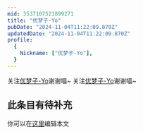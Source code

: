 ```yaml
---
mid: 3537107521899271
title: "优梦子-Yo"
pubDate: "2024-11-04T11:22:09.870Z"
updatedDate: "2024-11-04T11:22:09.870Z"
profile:
  {
    Nickname: ["优梦子-Yo"],
  }
---
```


关注[优梦子-Yo](https://space.bilibili.com/3537107521899271)谢谢喵~ 关注[优梦子-Yo](https://space.bilibili.com/3537107521899271)谢谢喵~

## 此条目有待补充
你可以在[这里](https://github.com/Yuhanawa/VTuber.ICU/edit/master/src/content/v/优梦子-Yo/index.md)编辑本文
